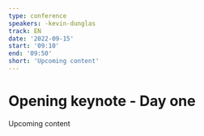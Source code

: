 ```yaml
---
type: conference
speakers: -kevin-dunglas
track: EN
date: '2022-09-15'
start: '09:10'
end: '09:50'
short: 'Upcoming content'
---
```


# Opening keynote - Day one

Upcoming content




